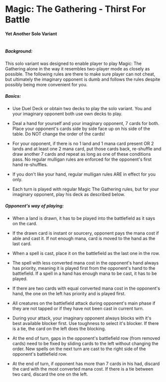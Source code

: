 # Magic: The Gathering - Thirst For Battle
#### Yet Another Solo Variant
#

##### Background:

This solo variant was designed to enable player to play Magic: The Gathering alone in the way it resembles two-player mode as closely as possible. The following rules are there to make sure player can not cheat, but ultimately the imaginary opponent is dumb and follows the rules despite possibly being more convenient for you.

##### Basics:

- Use Duel Deck or obtain two decks to play the solo variant. You and your imaginary opponent both use own decks to play.

- Deal a hand for yourself and your imaginary opponent, 7 cards for both. Place your opponent's cards side by side face up on his side of the table. Do NOT change the order of the cards!

- For your opponent, if there is no 1 land and 1 mana card present OR 2 lands and at least one 2 mana card, put those cards back, re-shuffle and draw another 7 cards and repeat as long as one of these conditions pass. No regular mulligan rules are enforced for the opponent's first hand re-shuffles.

- If you don't like your hand, regular mulligan rules ARE in effect for you only.

- Each turn is played with regular Magic The Gathering rules, but for your imaginary opponent, play his deck as described below.

##### Opponent's way of playing:

- When a land is drawn, it has to be played into the battlefield as it says on the card.

- If the drawn card is instant or sourcery, opponent pays the mana cost if able and cast it. If not enough mana, card is moved to the hand as the last card.

- When a spell is cast, place it on the battlefield as the last one in the row.

- The spell with less converted mana cost in the opponent's hand always has priority, meaning it is played first from the opponent's hand to the battlefield. If a spell in a hand has enough mana to be cast, it has to be played.

- If there are two cards with equal converted mana cost in the opponent's hand, the one on the left has priority and is played first.

- All creatures on the battlefield attack during opponent's main phase if they are not tapped or if they have not been cast in current turn.

- During your attack, your imaginary opponent always blocks with it's best available blocker first. Use toughness to select it's blocker. If there is a tie, the card on the left does the blocking.

- At the end of turn, gaps in the opponent's battlefield row (from removed cards) need to be fixed by sliding cards to the left without changing the order. New spells on the next turn are cast to the right side of the opponent's battlefield row.

- At the end of turn, if opponent has more than 7 cards in his had, discard the card with the most converted mana cost. If there is a tie between two card, discard the one on the left. 

